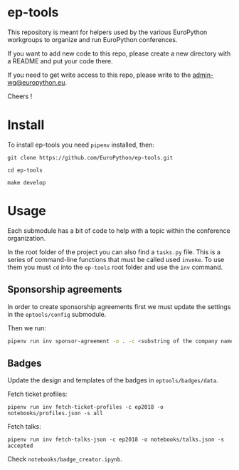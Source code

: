 ep-tools
========

This repository is meant for helpers used by the various EuroPython workgroups
to organize and run EuroPython conferences.

If you want to add new code to this repo, please create a new directory with a
README and put your code there.

If you need to get write access to this repo, please write to the admin-wg@europython.eu.

Cheers !


Install
=======

To install ep-tools you need `pipenv` installed, then:

    git clone https://github.com/EuroPython/ep-tools.git

    cd ep-tools

    make develop


Usage
=====

Each submodule has a bit of code to help with a topic within the conference
organization.

In the root folder of the project you can also find a `tasks.py` file. This
is a series of command-line functions that must be called used `invoke`.
To use them you must `cd` into the `ep-tools` root folder and use
the `inv` command.


Sponsorship agreements
----------------------

In order to create sponsorship agreements first we must update the settings
in the `eptools/config` submodule.

Then we run:

```bash
pipenv run inv sponsor-agreement -o . -c <substring of the company name>
```

Badges
------

Update the design and templates of the badges in `eptools/badges/data`.

Fetch ticket profiles:

```
pipenv run inv fetch-ticket-profiles -c ep2018 -o notebooks/profiles.json -s all
```

Fetch talks:

```
pipenv run inv fetch-talks-json -c ep2018 -o notebooks/talks.json -s accepted
```

Check `notebooks/badge_creator.ipynb`.
